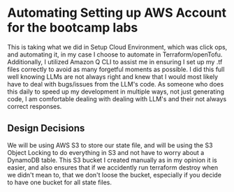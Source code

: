 # Automating Setting up AWS Account for the bootcamp labs

This is taking what we did in Setup Cloud Environment, which was click ops, and automating it, in my case I choose to automate in Terraform/openTofu. Additionally, I utilized Amazon Q CLI to assist me in ensuring I set up my .tf files correctly to avoid as many forgetful moments as possible. I did this full well knowing LLMs are not always right and knew that I would most likely have to deal with bugs/issues from the LLM's code. As someone who does this daily to speed up my development in multiple ways, not just generating code, I am comfortable dealing with dealing with LLM's and their not always correct responses.


## Design Decisions

We will be using AWS S3 to store our state file, and will be using the S3 Object Locking to do everything in S3 and not have to worry about a DynamoDB table. This S3 bucket I created manually as in my opinion it is easier, and also ensures that if we accidently run terraform destroy when we didn't mean to, that we don't loose the bucket, especially if you decide to have one bucket for all state files.

